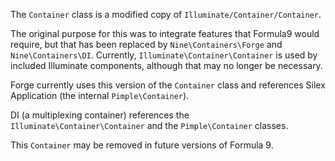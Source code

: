 The `Container` class is a modified copy of `Illuminate/Container/Container`.

The original purpose for this was to integrate features that Formula9 would require, 
but that has been replaced by `Nine\Containers\Forge` and `Nine\Containers\DI`. Currently, `Illuminate\Container\Container` 
is used by included Illuminate components, although that may no longer be necessary.

Forge currently uses this version of the `Container` class and references Silex Application (the internal `Pimple\Container`).

DI (a multiplexing container) references the `Illuminate\Container\Container` and the `Pimple\Container` classes.

This `Container` may be removed in future versions of Formula 9.
 
